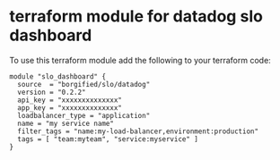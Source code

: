 # terraform module for datadog slo dashboard

To use this terraform module add the following to your terraform code:

```
module "slo_dashboard" {
  source  = "borgified/slo/datadog"
  version = "0.2.2"
  api_key = "xxxxxxxxxxxxxx"
  app_key = "xxxxxxxxxxxxxx"
  loadbalancer_type = "application"
  name = "my service name"
  filter_tags = "name:my-load-balancer,environment:production"
  tags = [ "team:myteam", "service:myservice" ]
}
```
